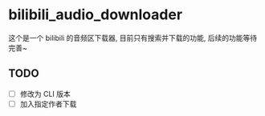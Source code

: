 # bilibili_audio_downloader

这个是一个 bilibili 的音频区下载器, 目前只有搜索并下载的功能, 后续的功能等待完善~


## TODO

 * [ ] 修改为 CLI 版本
 * [ ] 加入指定作者下载
